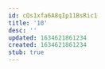 ```yaml
---
id: cQs1xfa6A8qIp11BsRic1
title: '10'
desc: ''
updated: 1634621861234
created: 1634621861234
stub: true
---
```


